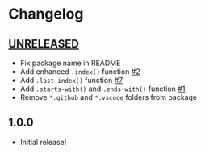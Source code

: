 # Changelog

[//]: # (>>   The order of list items should be: Critical/Fixes, New, Update, Remove, Underpinnings   <<)
[//]: # (>>   ## [UNRELEASED]https://github.com/roydukkey/sass-module-string/compare/v1.0.0...master   <<)

## [UNRELEASED](https://github.com/roydukkey/sass-module-string/compare/v1.0.0...master)

* Fix package name in README
* Add enhanced `.index()` function [#2](https://github.com/roydukkey/sass-module-string/issues/2)
* Add `.last-index()` function [#7](https://github.com/roydukkey/sass-module-string/issues/7)
* Add `.starts-with()` and `.ends-with()` function [#1](https://github.com/roydukkey/sass-module-string/issues/1)
* Remove `*.github` and `*.vscode` folders from package

## 1.0.0

* Initial release!
